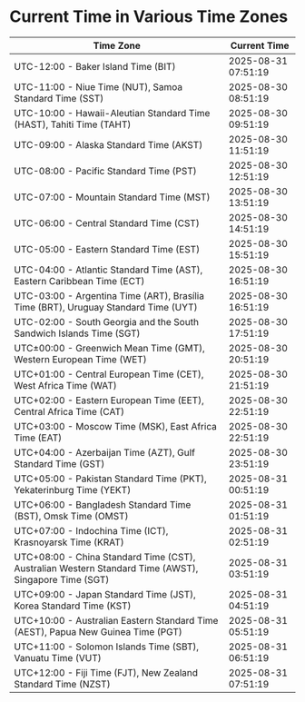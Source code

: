 # Current Time in Various Time Zones

| Time Zone | Current Time |
|-----------|--------------|
| UTC-12:00 - Baker Island Time (BIT) | 2025-08-31 07:51:19 |
| UTC-11:00 - Niue Time (NUT), Samoa Standard Time (SST) | 2025-08-30 08:51:19 |
| UTC-10:00 - Hawaii-Aleutian Standard Time (HAST), Tahiti Time (TAHT) | 2025-08-30 09:51:19 |
| UTC-09:00 - Alaska Standard Time (AKST) | 2025-08-30 11:51:19 |
| UTC-08:00 - Pacific Standard Time (PST) | 2025-08-30 12:51:19 |
| UTC-07:00 - Mountain Standard Time (MST) | 2025-08-30 13:51:19 |
| UTC-06:00 - Central Standard Time (CST) | 2025-08-30 14:51:19 |
| UTC-05:00 - Eastern Standard Time (EST) | 2025-08-30 15:51:19 |
| UTC-04:00 - Atlantic Standard Time (AST), Eastern Caribbean Time (ECT) | 2025-08-30 16:51:19 |
| UTC-03:00 - Argentina Time (ART), Brasília Time (BRT), Uruguay Standard Time (UYT) | 2025-08-30 16:51:19 |
| UTC-02:00 - South Georgia and the South Sandwich Islands Time (SGT) | 2025-08-30 17:51:19 |
| UTC±00:00 - Greenwich Mean Time (GMT), Western European Time (WET) | 2025-08-30 20:51:19 |
| UTC+01:00 - Central European Time (CET), West Africa Time (WAT) | 2025-08-30 21:51:19 |
| UTC+02:00 - Eastern European Time (EET), Central Africa Time (CAT) | 2025-08-30 22:51:19 |
| UTC+03:00 - Moscow Time (MSK), East Africa Time (EAT) | 2025-08-30 22:51:19 |
| UTC+04:00 - Azerbaijan Time (AZT), Gulf Standard Time (GST) | 2025-08-30 23:51:19 |
| UTC+05:00 - Pakistan Standard Time (PKT), Yekaterinburg Time (YEKT) | 2025-08-31 00:51:19 |
| UTC+06:00 - Bangladesh Standard Time (BST), Omsk Time (OMST) | 2025-08-31 01:51:19 |
| UTC+07:00 - Indochina Time (ICT), Krasnoyarsk Time (KRAT) | 2025-08-31 02:51:19 |
| UTC+08:00 - China Standard Time (CST), Australian Western Standard Time (AWST), Singapore Time (SGT) | 2025-08-31 03:51:19 |
| UTC+09:00 - Japan Standard Time (JST), Korea Standard Time (KST) | 2025-08-31 04:51:19 |
| UTC+10:00 - Australian Eastern Standard Time (AEST), Papua New Guinea Time (PGT) | 2025-08-31 05:51:19 |
| UTC+11:00 - Solomon Islands Time (SBT), Vanuatu Time (VUT) | 2025-08-31 06:51:19 |
| UTC+12:00 - Fiji Time (FJT), New Zealand Standard Time (NZST) | 2025-08-31 07:51:19 |
